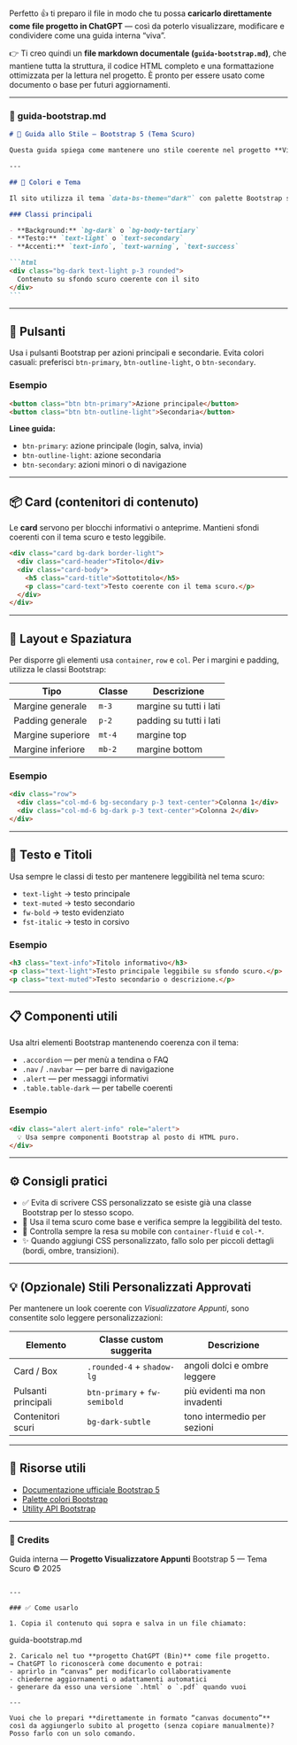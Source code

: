 Perfetto 👍
ti preparo il file in modo che tu possa **caricarlo direttamente come file progetto in ChatGPT** — così da poterlo visualizzare, modificare e condividere come una guida interna “viva”.

👉 Ti creo quindi un **file markdown documentale (`guida-bootstrap.md`)**, che mantiene tutta la struttura, il codice HTML completo e una formattazione ottimizzata per la lettura nel progetto.
È pronto per essere usato come documento o base per futuri aggiornamenti.

---

### 📘 **guida-bootstrap.md**

````markdown
# 📘 Guida allo Stile — Bootstrap 5 (Tema Scuro)

Questa guida spiega come mantenere uno stile coerente nel progetto **Visualizzatore Appunti** usando le classi di **Bootstrap 5**.

---

## 🎨 Colori e Tema

Il sito utilizza il tema `data-bs-theme="dark"` con palette Bootstrap scura.

### Classi principali

- **Background:** `bg-dark` o `bg-body-tertiary`
- **Testo:** `text-light` o `text-secondary`
- **Accenti:** `text-info`, `text-warning`, `text-success`

```html
<div class="bg-dark text-light p-3 rounded">
  Contenuto su sfondo scuro coerente con il sito
</div>
```
````

---

## 🔘 Pulsanti

Usa i pulsanti Bootstrap per azioni principali e secondarie.
Evita colori casuali: preferisci `btn-primary`, `btn-outline-light`, o `btn-secondary`.

### Esempio

```html
<button class="btn btn-primary">Azione principale</button>
<button class="btn btn-outline-light">Secondaria</button>
```

**Linee guida:**

- `btn-primary`: azione principale (login, salva, invia)
- `btn-outline-light`: azione secondaria
- `btn-secondary`: azioni minori o di navigazione

---

## 📦 Card (contenitori di contenuto)

Le **card** servono per blocchi informativi o anteprime.
Mantieni sfondi coerenti con il tema scuro e testo leggibile.

```html
<div class="card bg-dark border-light">
  <div class="card-header">Titolo</div>
  <div class="card-body">
    <h5 class="card-title">Sottotitolo</h5>
    <p class="card-text">Testo coerente con il tema scuro.</p>
  </div>
</div>
```

---

## 🧱 Layout e Spaziatura

Per disporre gli elementi usa `container`, `row` e `col`.
Per i margini e padding, utilizza le classi Bootstrap:

| Tipo              | Classe | Descrizione             |
| ----------------- | ------ | ----------------------- |
| Margine generale  | `m-3`  | margine su tutti i lati |
| Padding generale  | `p-2`  | padding su tutti i lati |
| Margine superiore | `mt-4` | margine top             |
| Margine inferiore | `mb-2` | margine bottom          |

### Esempio

```html
<div class="row">
  <div class="col-md-6 bg-secondary p-3 text-center">Colonna 1</div>
  <div class="col-md-6 bg-dark p-3 text-center">Colonna 2</div>
</div>
```

---

## 📑 Testo e Titoli

Usa sempre le classi di testo per mantenere leggibilità nel tema scuro:

- `text-light` → testo principale
- `text-muted` → testo secondario
- `fw-bold` → testo evidenziato
- `fst-italic` → testo in corsivo

### Esempio

```html
<h3 class="text-info">Titolo informativo</h3>
<p class="text-light">Testo principale leggibile su sfondo scuro.</p>
<p class="text-muted">Testo secondario o descrizione.</p>
```

---

## 📋 Componenti utili

Usa altri elementi Bootstrap mantenendo coerenza con il tema:

- `.accordion` — per menù a tendina o FAQ
- `.nav` / `.navbar` — per barre di navigazione
- `.alert` — per messaggi informativi
- `.table.table-dark` — per tabelle coerenti

### Esempio

```html
<div class="alert alert-info" role="alert">
  💡 Usa sempre componenti Bootstrap al posto di HTML puro.
</div>
```

---

## ⚙️ Consigli pratici

- ✅ Evita di scrivere CSS personalizzato se esiste già una classe Bootstrap per lo stesso scopo.
- 🎨 Usa il tema scuro come base e verifica sempre la leggibilità del testo.
- 📱 Controlla sempre la resa su mobile con `container-fluid` e `col-*`.
- ✨ Quando aggiungi CSS personalizzato, fallo solo per piccoli dettagli (bordi, ombre, transizioni).

---

## 💡 (Opzionale) Stili Personalizzati Approvati

Per mantenere un look coerente con _Visualizzatore Appunti_, sono consentite solo leggere personalizzazioni:

| Elemento            | Classe custom suggerita       | Descrizione                   |
| ------------------- | ----------------------------- | ----------------------------- |
| Card / Box          | `.rounded-4` + `shadow-lg`    | angoli dolci e ombre leggere  |
| Pulsanti principali | `btn-primary` + `fw-semibold` | più evidenti ma non invadenti |
| Contenitori scuri   | `bg-dark-subtle`              | tono intermedio per sezioni   |

---

## 🔗 Risorse utili

- [Documentazione ufficiale Bootstrap 5](https://getbootstrap.com/docs/5.3/getting-started/introduction/)
- [Palette colori Bootstrap](https://getbootstrap.com/docs/5.3/customize/color/)
- [Utility API Bootstrap](https://getbootstrap.com/docs/5.3/utilities/api/)

---

### 📄 Credits

Guida interna — **Progetto Visualizzatore Appunti**
Bootstrap 5 — Tema Scuro
© 2025

```

---

### ✅ Come usarlo

1. Copia il contenuto qui sopra e salva in un file chiamato:
```

guida-bootstrap.md

```
2. Caricalo nel tuo **progetto ChatGPT (Bin)** come file progetto.
→ ChatGPT lo riconoscerà come documento e potrai:
- aprirlo in “canvas” per modificarlo collaborativamente
- chiederne aggiornamenti o adattamenti automatici
- generare da esso una versione `.html` o `.pdf` quando vuoi

---

Vuoi che lo prepari **direttamente in formato “canvas documento”** così da aggiungerlo subito al progetto (senza copiare manualmente)? Posso farlo con un solo comando.
```
